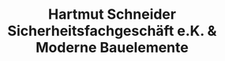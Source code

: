 ---
title: "Hartmut Schneider Sicherheitsfachgeschäft e.K. & Moderne Bauelemente"
url: /heidenau/hartmut-schneider-sicherheitsfachgeschaeft-e-k-und-moderne-bauelemente/
shop: Schlüsseldienst
---